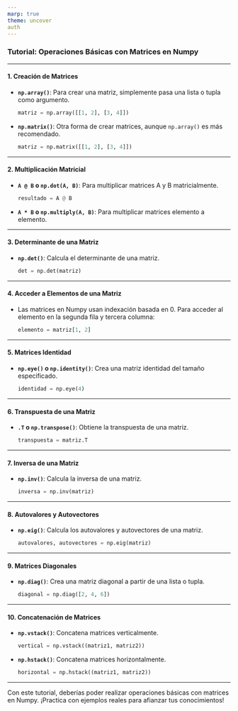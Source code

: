```yaml
---
marp: true
theme: uncover
auth
---
```


### Tutorial: Operaciones Básicas con Matrices en Numpy

---

#### 1. **Creación de Matrices**
- **`np.array()`**: Para crear una matriz, simplemente pasa una lista o tupla como argumento.
  ```python
  matriz = np.array([[1, 2], [3, 4]])
  ```

- **`np.matrix()`**: Otra forma de crear matrices, aunque `np.array()` es más recomendado.
  ```python
  matriz = np.matrix([[1, 2], [3, 4]])
  ```

----

#### 2. **Multiplicación Matricial**
- **`A @ B` o `np.dot(A, B)`**: Para multiplicar matrices A y B matricialmente.
  ```python
  resultado = A @ B
  ```

- **`A * B` o `np.multiply(A, B)`**: Para multiplicar matrices elemento a elemento.

---

#### 3. **Determinante de una Matriz**
- **`np.det()`**: Calcula el determinante de una matriz.
  ```python
  det = np.det(matriz)
  ```

---

#### 4. **Acceder a Elementos de una Matriz**
- Las matrices en Numpy usan indexación basada en 0. Para acceder al elemento en la segunda fila y tercera columna:
  ```python
  elemento = matriz[1, 2]
  ```

---

#### 5. **Matrices Identidad**
- **`np.eye()` o `np.identity()`**: Crea una matriz identidad del tamaño especificado.
  ```python
  identidad = np.eye(4)
  ```

---

#### 6. **Transpuesta de una Matriz**
- **`.T` o `np.transpose()`**: Obtiene la transpuesta de una matriz.
  ```python
  transpuesta = matriz.T
  ```

---

#### 7. **Inversa de una Matriz**
- **`np.inv()`**: Calcula la inversa de una matriz.
  ```python
  inversa = np.inv(matriz)
  ```

---

#### 8. **Autovalores y Autovectores**
- **`np.eig()`**: Calcula los autovalores y autovectores de una matriz.
  ```python
  autovalores, autovectores = np.eig(matriz)
  ```

---

#### 9. **Matrices Diagonales**
- **`np.diag()`**: Crea una matriz diagonal a partir de una lista o tupla.
  ```python
  diagonal = np.diag([2, 4, 6])
  ```

---

#### 10. **Concatenación de Matrices**
- **`np.vstack()`**: Concatena matrices verticalmente.
  ```python
  vertical = np.vstack((matriz1, matriz2))
  ```

- **`np.hstack()`**: Concatena matrices horizontalmente.
  ```python
  horizontal = np.hstack((matriz1, matriz2))
  ```

---

Con este tutorial, deberías poder realizar operaciones básicas con matrices en Numpy. ¡Practica con ejemplos reales para afianzar tus conocimientos!